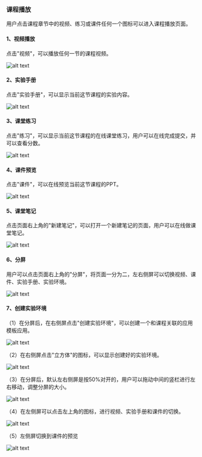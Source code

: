 ### 课程播放
用户点击课程章节中的视频、练习或课件任何一个图标可以进入课程播放页面。

#### 1、视频播放
点击"视频"，可以播放任何一节的课程视频。

![alt text](./courselearning10.png)

#### 2、实验手册
点击"实验手册"，可以显示当前这节课程的实验内容。

![alt text](./courselearning11.png)

#### 3、课堂练习
点击"练习"，可以显示当前这节课程的在线课堂练习，用户可以在线完成提交，并可以查看分数。

![alt text](./courselearning12.png)

#### 4、课件预览
点击"课件"，可以在线预览当前这节课程的PPT。

![alt text](./courselearning13.png)

#### 5、课堂笔记
点击页面右上角的"新建笔记"，可以打开一个新建笔记的页面，用户可以在线做课堂笔记。

![alt text](./courselearning14.png)

#### 6、分屏
用户可以点击页面右上角的"分屏"，将页面一分为二，左右侧屏可以切换视频、课件、实验手册、实验环境。

![alt text](./courselearning15.png)

#### 7、创建实验环境
（1）在分屏后，在右侧屏点击"创建实验环境"，可以创建一个和课程关联的应用模板应用。

![alt text](./courselearning16.png)

（2）在右侧屏点击"立方体"的图标，可以显示创建好的实验环境。

![alt text](./courselearning17.png)

（3）在分屏后，默认左右侧屏是按50%对开的，用户可以拖动中间的竖栏进行左右移动，调整分屏的大小。

![alt text](./courselearning18.png)

（4）在左侧屏可以点击左上角的图标，进行视频、实验手册和课件的切换。

![alt text](./courselearning19.png)

（5）左侧屏切换到课件的预览

![alt text](./courselearning20.png)